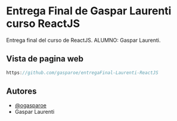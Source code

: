 
# Entrega Final de Gaspar Laurenti curso ReactJS

Entrega final del curso de ReactJS.
ALUMNO: Gaspar Laurenti.



## Vista de pagina web

```javascript
https://github.com/gasparoe/entregaFinal-Laurenti-ReactJS
```


## Autores

- [@ogasparoe](https://www.github.com/gasparoe)
- Gaspar Laurenti

